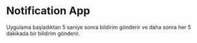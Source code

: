 # Notification App

Uygulama başladıktan 5 saniye sonra bildirim gönderir ve daha sonra her 5 dakikada bir bildirim gönderir. 
 
